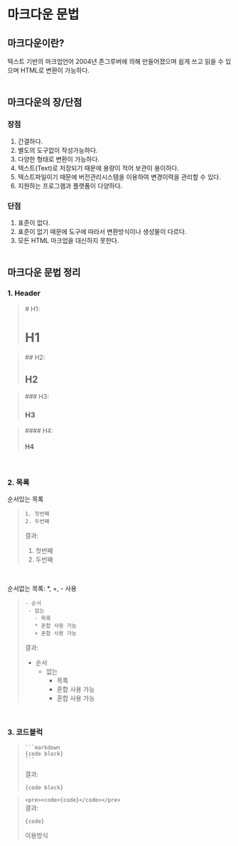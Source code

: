 # 마크다운 문법

## 마크다운이란?

텍스트 기반의 마크업언어
2004년 존그루버에 의해 만들어졌으며 쉽게 쓰고 읽을 수 있으며 HTML로 변환이 가능하다.
<br><br>

## 마크다운의 장/단점

### 장점

1. 간결하다.
2. 별도의 도구없이 작성가능하다.
3. 다양한 형태로 변환이 가능하다.
4. 텍스트(Text)로 저장되기 때문에 용량이 적어 보관이 용이하다.
5. 텍스트파일이기 때문에 버전관리시스템을 이용하여 변경이력을 관리할 수 있다.
6. 지원하는 프로그램과 플랫폼이 다양하다.

### 단점

1. 표준이 없다.
2. 표준이 없기 때문에 도구에 따라서 변환방식이나 생성물이 다르다.
3. 모든 HTML 마크업을 대신하지 못한다.
<br><br>

## 마크다운 문법 정리

### 1. Header

>\# H1: 
># H1

>\## H2:
>## H2

>\### H3:
>### H3

>\#### H4:
>#### H4

<br>

### 2. 목록

순서있는 목록
>```
>1. 첫번째
>2. 두번째
>```
>결과:
>  1. 첫번째
>  2. 두번째

<br>

순서없는 목록: *, +, - 사용
>```
>- 순서
>  - 없는
>    - 목록
>    * 혼합 사용 가능
>    + 혼합 사용 가능
>```
>결과:
>  - 순서
>    - 없는
>      - 목록
>      * 혼합 사용 가능
>      - 혼합 사용 가능
<br>

### 3. 코드블럭
>````
>```markdown
>{code block}
>```
>````
>결과:
>```markdown
>{code block}
>```

>```<pre><code>{code}</code></pre>```  
>결과:
><pre><code>{code}</code></pre> 이용방식
